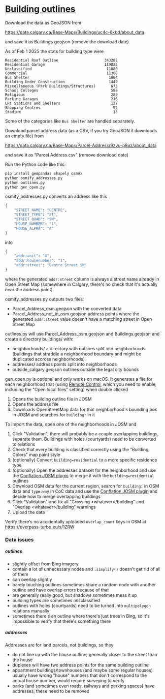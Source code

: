 # [Building outlines](https://data.calgary.ca/Base-Maps/Building-Roof-Outlines/sh7p-758r)

Download the data as GeoJSON from

https://data.calgary.ca/Base-Maps/Buildings/uc4c-6kbd/about_data

and save it as Buildings.geojson (remove the download date)

As of Feb 1 2025 the stats for building type were

```text
Residential Roof Outline                     343282
Residential Garage                           119825
Unclassified                                  11880
Commercial                                    11300
Bus Shelter                                    1864
Building Under Construction                    1449
Miscellaneous (Park Buildings/Structures)       673
School Colleges                                 588
Religious                                       289
Parking Garages                                 216
LRT Stations and Shelters                       127
Shopping Centres                                 92
Stadium                                          13
```

Some of the categories like `Bus Shelter` are handled separately.

Download parcel address data (as a CSV, if you try GeoJSON it downloads an empty file) from

https://data.calgary.ca/Base-Maps/Parcel-Address/9zvu-p8uz/about_data

and save it as "Parcel Address.csv" (remove download date)

Run the Python code like this:

```sh
pip install geopandas shapely osmnx
python osmify_addresses.py
python outlines.py
python gen_open.py
```

osmify_addresses.py converts an address like this

```py
{
    "STREET_NAME": "CENTRE",
    "STREET_TYPE": "ST",
    "STREET_QUAD": "SW",
    "HOUSE_NUMBER": "1",
    "HOUSE_ALPHA": "A"
}
```

into

```py
{
    "addr:unit": "A",
    "addr:housenumber": "1",
    "addr:street": "Centre Street SW"
}
```

where the generated `addr:street` column is always a street name already in Open Street Map (somewhere in Calgary, there's no check that it's actually near the address point).

osmify_addresses.py outputs two files:

- Parcel_Address_osm.geojson with the converted data
- Parcel_Address_not_in_osm.geojson address points where the generated `addr:street` value doesn't have a matching street in Open Street Map

outlines.py will use Parcel_Address_osm.geojson and Buildings.geojson and create a directory buildings/ with:

- neighborhoods/ a directory with outlines split into neighborhoods (buildings that straddle a neighborhood boundary and might be duplicated accross neighborhoods)
- addresses/ address points split into neighborhoods
- outside_calgary.geojson outlines outside the legal city bounds

gen_open.py is optional and only works on macOS. It generates a file for each neighborhood that (using [Remote Control](https://josm.openstreetmap.de/wiki/Help/Preferences/RemoteControl), which you need to enable, including the "Open local files" setting) when double clicked

1. Opens the building outline file in JOSM
2. Opens the address file
3. Downloads OpenStreetMap data for that neighborhood's bounding box in JOSM and searches for `building:` in it

To import the data, open one of the neighborhoods in JOSM and

1. Click "Validation", there will probably be a couple overlapping buildings, separate them. Buildings with holes (courtyards) need to be converted to relations
2. Check that every building is classified correctly using the "Building Colors" map paint style
3. (optionally) Convert `building=residential` to a more specific residence type
4. (optionally) Open the addresses dataset for the neighborhood and use the [Conflation JOSM plugin](https://wiki.openstreetmap.org/wiki/JOSM/Plugins/Conflation) to merge it with the `building=residential` outlines
5. Download OSM data for the current region, search for `building:` in OSM data and `type:way` in CoC data and use the [Conflation JOSM plugin](https://wiki.openstreetmap.org/wiki/JOSM/Plugins/Conflation) and decide how to merge overlapping buildings
6. Click "Validation" and fix all "Crossing \<whatever\>/building" and "Overlap \<whatever\>/building" warnings
7. Upload the data

Verify there's no accidentally uploaded `overlap_count` keys in OSM at https://overpass-turbo.eu/s/1ZRW

### Data issues

##### outlines

- slightly offset from Bing imagery
- contain a lot of unnecessary nodes and `.simplify()` doesn't get rid of all of them
- can overlap slightly
- barely touching outlines sometimes share a random node with another outline and have overlap errors because of that
- are generally really good, but shadows sometimes mess it up
- building types are sometimes misclassified
- outlines with holes (courtyards) need to be turned into `multipolygon` relations manually
- sometimes there's an outline where there's just trees in Bing, so it's impossible to verify that there's something there

##### addresses

Addresses are for land parcels, not buildings, so they

- do not line up with the house outline, generally closer to the street than the house
- duplexes will have two address points for the same building outline
- appartment buildings/townhouses (and maybe some regular houses) usually have wrong "house" numbers that don't correspond to the actual house number, would require surveying to verify
- parks (and sometimes even roads, railways and parking spaces) have addresses, these need to be removed
